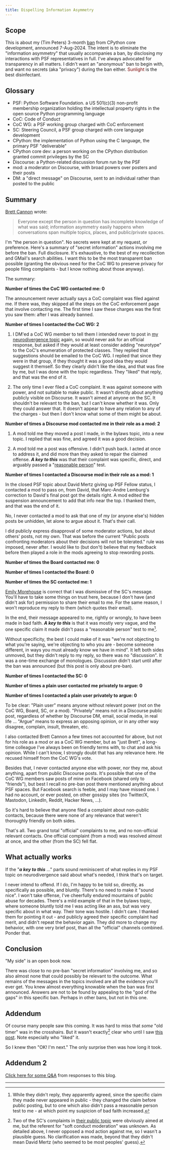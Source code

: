 ```yaml
---
title: Dispelling Information Asymmetry
---
```


Scope
-----
This is about my (Tim Peters) 3-month [ban](https://discuss.python.org/t/three-month-suspension-for-a-core-developer/60250) from CPython core development, announced 7-Aug-2024. The intent is to eliminate the "information asymmetry" that usually accompanies a ban, by disclosing my interactions with PSF representatives in full. I've always advocated for transparency in all matters. I didn't want an "anonymous" ban to begin with, and want no secrets (aka "privacy") during the ban either. <font color="#770000">Sunlight</font> is the best disinfectant.

Glossary
--------
- PSF: Python Software Foundation. a US 501(c)(3) non-profit membership organization holding the intellectual property rights in the open source Python programming language
- CoC: Code of Conduct
- CoC WG: a PSF working group charged with CoC enforcement
- SC: Steering Council, a PSF group charged with core language development
- CPython: the implementation of Python using the C language, the primary PSF "deliverable"
- CPython core dev: a person working on the CPython distribution granted commit privileges by the SC
- Discourse: a Python-related discussion forum run by the PSF
- mod: a moderator on Discourse, with broad powers over posters and their posts
- DM: a "direct message" on Discourse, sent to an individual rather than posted to the public

Summary
-------

[Brett Cannon](https://discuss.python.org/t/three-month-suspension-for-a-core-developer/60250/7) wrote:

> Everyone except the person in question has incomplete knowledge of what was said; information asymmetry easily happens when conversations span multiple topics, places, and public/private spaces.

I'm "the person in question". No secrets were kept at my
request, or preference. Here's a summary of "secret information"
actions involving me before the ban. Full disclosure. It's exhaustive,
to the best of my recollection and GMail's search abilities. I want
this to be the most transparent ban possible (granting the obvious
need for the CoC WG to preserve privacy for people filing complaints -
but I know nothing about those anyway).

The summary:

**Number of times the CoC WG contacted me: 0**

The announcement never actually says a CoC complaint
was filed against me. If there was, they skipped all the steps on the
CoC enforcement page that involve contacting me. The first time I saw
these charges was the first you saw them: after I was already banned.

**Number of times I contacted the CoC WG: 2**
1. I DM'ed a CoC WG member to tell them I intended never to post in [my
neurodivergence topic](https://discuss.python.org/t/how-can-we-better-support-neurodivergent-newcomers-to-the-community/58724) again,
so would never ask for an official
response, but asked if they would at least consider adding "neurotype"
to the CoC's enumeration of protected classes. They replied that
suggestions should be emailed to the CoC WG. I replied that since they
were in that group, if they thought it was a good idea they would
suggest it themself. So they clearly didn't like the idea, and that
was fine by me, but I was done with the topic regardless. They "liked"
that reply, and that was the end of it.

2. The only time I ever filed a CoC complaint. It was against someone
with power, and not suitable to make public. It wasn't directly about
anything publicly visible on Discourse. It wasn't aimed at anyone on
the SC. It shouldn't be relevant to the ban, but I can't know whether
it was. Only they could answer that. It doesn't appear to have any
relation to any of the charges - but then I don't know what some of
them might be about.

**Number of times a Discourse mod contacted me in their role as a mod: 2**
1. A mod told me they moved a post I made, in the bylaws topic, into a
new topic. I replied that was fine, and agreed it was a good decision.

2. A mod told me a post was offensive. I didn't push back. I acted at once to
address it, and did more than they asked to repair the claimed offense.
***A key to this*** was that their complaint was specific, direct, and
arguably passed a
"[reasonable person](https://en.wikipedia.org/wiki/Reasonable_person)" test.

**Number of times I contacted a Discourse mod in their role as a mod: 1**

In the closed PSF topic about David Mertz giving up PSF Fellow status,
I contacted a mod to pass on, from David, that Marc-Andre Lemburg's
correction to David's final post got the details right. A mod edited
the suspension announcement to add that info near the top. I thanked
them, and that was the end of it.

No, I never contacted a mod to ask that one of my (or anyone else's)
hidden posts be unhidden, let alone to argue about it. That's their
call.

I did publicly express disapproval of some moderator actions, but
about others' posts, not my own. That was before the current "Public
posts confronting moderators about their decisions will not be
tolerated." rule was imposed, never after. I would like to (but don't)
believe that my feedback before then played a role in the mods
agreeing to stop rewording posts.

**Number of times the Board contacted me: 0**

**Number of times I contacted the Board: 0**

**Number of times the SC contacted me: 1**

[Emily Morehouse](https://discuss.python.org/t/three-month-suspension-for-a-core-developer/60250/18) is correct that I was dismissive of the SC's message. You'll have to take some things on
trust here, because I don't have (and didn't ask for) permission
to share their email to me. For the same reason, I won't
reproduce my reply to them (which quotes their email).

In the end, their message appeared to me, rightly or wrongly,
to have been made in bad faith. ***A key to this***
is that it was mostly very vague, and the one specific claim it made
didn't pass a "reasonable person" test to me[^1].

[^1]: While they didn't reply, they apparently agreed, since the specific claim they made never appeared in public - they changed the claim before public posting, but to one which also didn't pass a reasonable person test to me - at which point my suspicion of bad faith increased.

Without specificity, the best I could make of it was "we're not
objecting to what you're saying, we're objecting to who you are -
become someone different, in ways you must already know we have in
mind". It left both sides unmoved, but they didn't reply to my reply,
so there was no "discussion". It was a one-time exchange of
monologues. Discussion didn't start until after the ban was announced
(but this post is only about pre-ban).

**Number of times I contacted the SC: 0**

**Number of times a plain user contacted me privately to argue: 0**

**Number of times I contacted a plain user privately to argue: 0**

To be clear: "Plain user" means anyone without relevant power (not on the CoC WG,
Board, SC, or a mod).
"Privately" means not in a Discourse public post, regardless of
whether by Discourse DM, email, social media, in real life ...
"Argue" means to express an opposing opinion, or in any other way
disagree, complain, insult, threaten, etc.

I also contacted Brett Cannon a few times not accounted for above, but not
for his role as a mod or as a CoC WG member, but as "just Brett", a
long-time colleague I've always been on friendly terms with, to chat
and ask his opinion. While I can't know, I strongly doubt that has any
relevance here. He recused himself from the CoC WG's vote.

Besides that, I never contacted anyone else with power, nor they me,
about anything, apart from public Discourse posts. It's possible that
one of the CoC WG members saw posts of mine on Facebook (shared only
to "friends"), but best I recall no pre-ban post there mentioned
anything about PSF spaces. But Facebook search is feeble, and I may
have missed one. I had no account, or ever posted, on other gossipy
sites (no Twitter/X, Mastodon, LinkedIn, Reddit, Hacker News, ...).

So it's hard to believe that anyone filed a complaint about non-public
contacts, because there were none of any relevance that weren't
thoroughly friendly on both sides.

That's all. Two grand total "official" complaints to me, and no non-official
relevant contacts. One official complaint (from a mod) was resolved
almost at once, and the other (from the SC) fell flat.

What actually works
-------------------
If the "***a key to this*** ..." parts sound reminiscent of what replies in
my PSF topic on neurodivergence said about what's needed, I think
that's on target.

I never intend to offend. If I do, I'm happy to be told so, directly, as
specifically as possible, and bluntly. There's no need to make it
"sound nice". I won't take offense, I've cheerfully endured mountains
of public abuse for decades. There's a mild example of that in the
bylaws  topic, where someone bluntly told me I was acting like an ass,
but was very specific about in what way. Their tone was hostile. I
didn't care. I thanked them for pointing it out - and publicly agreed
their specific complaint had merit, and didn't repeat the behavior
again. They did more to change my behavior, with one very brief post,
than all the "official" channels combined. Ponder that.

Conclusion
----------
"My side" is an open book now.

There was close to no pre-ban "secret information" involving me, and
so also almost none that could possibly be relevant to the outcome.
What remains of the messages in the topics involved are all the
evidence you'll ever get. You knew almost everything knowable when the
ban was first announced. Answers are not to be found by appealing to
the "god of the gaps" in this specific ban. Perhaps in other bans, but
not in this one.

Addendum
--------
Of course many people saw this coming. It was hard to miss that _some_ "old timer"
was in the crosshairs. But it wasn't exactly[^2] clear who until I saw
[this post](https://discuss.python.org/t/im-leaving-too/58408/9). Note especially
who "liked" it.

So I knew then "OK! I'm next." The only surprise then was how long it took.

Addendum 2
----------
[Click here for some Q&A](ban_qa) from responses to this blog.

[^2]: Two of the SC's complaints in [their public topic](https://discuss.python.org/t/inclusive-communications-expectations-in-python-spaces/57950) were obviously aimed at me, but the referent for "soft conduct moderation" was unknown. As detailed above, I never opposed a mod action against me, so I wasn't a plausible guess. No clarification was made, beyond that they didn't mean David Mertz (who seemed to be most peoples' guess).
***
